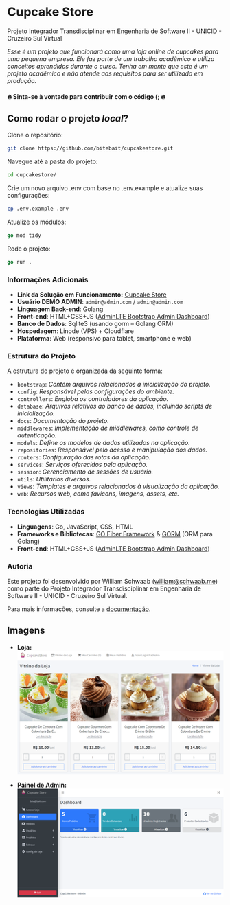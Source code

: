 # Cupcake Store

Projeto Integrador Transdisciplinar em Engenharia de Software II - UNICID - Cruzeiro Sul Virtual

_Esse é um projeto que funcionará como uma loja online de cupcakes para uma pequena empresa. 
Ele faz parte de um trabalho acadêmico e utiliza conceitos aprendidos durante o curso. 
Tenha em mente que este é um projeto acadêmico e não atende aos requisitos para ser utilizado em produção._

 #### 🔥 Sinta-se à vontade para contribuir com o código (; 🔥

## Como rodar o projeto *local*?

Clone o repositório:
~~~sh
git clone https://github.com/bitebait/cupcakestore.git
~~~

Navegue até a pasta do projeto:
~~~sh
cd cupcakestore/
~~~

Crie um novo arquivo .env com base no .env.example e atualize suas configurações:
~~~sh
cp .env.example .env 
~~~

Atualize os módulos:
~~~go
go mod tidy
~~~

Rode o projeto:
~~~go
go run .
~~~

### Informações Adicionais

- **Link da Solução em Funcionamento:** [Cupcake Store](https://cupcakestore.schwaab.me/store)
- **Usuário DEMO ADMIN**: `admin@admin.com` / `admin@admin.com`
- **Linguagem Back-end**: Golang
- **Front-end**: HTML+CSS+JS ([AdminLTE Bootstrap Admin Dashboard](https://adminlte.io/))
- **Banco de Dados**: Sqlite3 (usando gorm – Golang ORM)
- **Hospedagem**: Linode (VPS) + Cloudflare
- **Plataforma**: Web (responsivo para tablet, smartphone e web)

### Estrutura do Projeto

A estrutura do projeto é organizada da seguinte forma:

- `bootstrap`: *Contém arquivos relacionados à inicialização do projeto.*
- `config`: *Responsável pelas configurações do ambiente.*
- `controllers`: *Engloba os controladores da aplicação.*
- `database`: *Arquivos relativos ao banco de dados, incluindo scripts de inicialização.*
- `docs`: *Documentação do projeto.*
- `middlewares`: *Implementação de middlewares, como controle de autenticação.*
- `models`: *Define os modelos de dados utilizados na aplicação.*
- `repositories`: *Responsável pelo acesso e manipulação dos dados.*
- `routers`: *Configuração das rotas da aplicação.*
- `services`: *Serviços oferecidos pela aplicação.*
- `session`: *Gerenciamento de sessões de usuário.*
- `utils`: *Utilitários diversos.*
- `views`: *Templates e arquivos relacionados à visualização da aplicação.*
- `web`: *Recursos web, como favicons, imagens, assets, etc.*

### Tecnologias Utilizadas

- **Linguagens**: Go, JavaScript, CSS, HTML
- **Frameworks e Bibliotecas**: [GO Fiber Framework](https://github.com/gofiber/fiber) & [GORM](https://gorm.io/index.html) (ORM para Golang)
- **Front-end**: HTML+CSS+JS ([AdminLTE Bootstrap Admin Dashboard](https://adminlte.io/))

### Autoria

Este projeto foi desenvolvido por William Schwaab (<william@schwaab.me>) como parte do Projeto Integrador Transdisciplinar em Engenharia de Software II - UNICID - Cruzeiro Sul Virtual.

Para mais informações, consulte a [documentação](https://github.com/bitebait/cupcakestore/tree/main/docs).


## Imagens

- **Loja:**
  ![Loja](https://github.com/bitebait/cupcakestore/blob/main/docs/store.png)

- **Painel de Admin:**
  ![Painel de Admin](https://github.com/bitebait/cupcakestore/blob/main/docs/dashboard.png)
